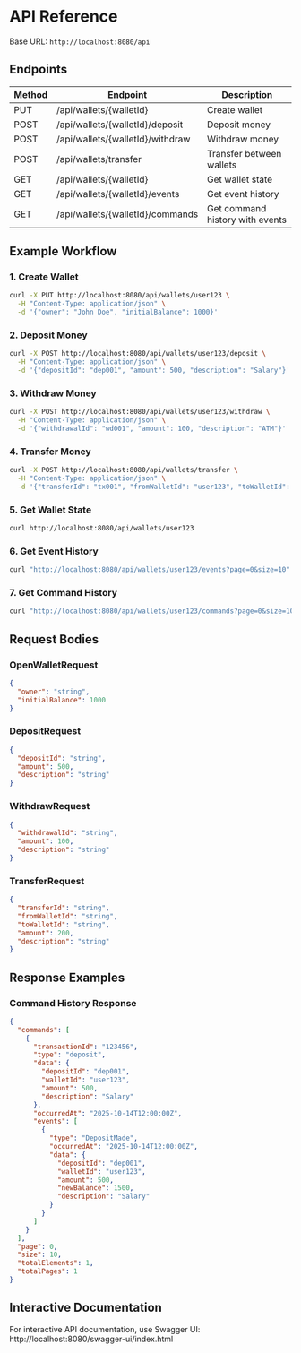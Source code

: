 # API Reference

Base URL: `http://localhost:8080/api`

## Endpoints

| Method | Endpoint | Description |
|--------|----------|-------------|
| PUT | /api/wallets/{walletId} | Create wallet |
| POST | /api/wallets/{walletId}/deposit | Deposit money |
| POST | /api/wallets/{walletId}/withdraw | Withdraw money |
| POST | /api/wallets/transfer | Transfer between wallets |
| GET | /api/wallets/{walletId} | Get wallet state |
| GET | /api/wallets/{walletId}/events | Get event history |
| GET | /api/wallets/{walletId}/commands | Get command history with events |

## Example Workflow

### 1. Create Wallet
```bash
curl -X PUT http://localhost:8080/api/wallets/user123 \
  -H "Content-Type: application/json" \
  -d '{"owner": "John Doe", "initialBalance": 1000}'
```

### 2. Deposit Money
```bash
curl -X POST http://localhost:8080/api/wallets/user123/deposit \
  -H "Content-Type: application/json" \
  -d '{"depositId": "dep001", "amount": 500, "description": "Salary"}'
```

### 3. Withdraw Money
```bash
curl -X POST http://localhost:8080/api/wallets/user123/withdraw \
  -H "Content-Type: application/json" \
  -d '{"withdrawalId": "wd001", "amount": 100, "description": "ATM"}'
```

### 4. Transfer Money
```bash
curl -X POST http://localhost:8080/api/wallets/transfer \
  -H "Content-Type: application/json" \
  -d '{"transferId": "tx001", "fromWalletId": "user123", "toWalletId": "user456", "amount": 200, "description": "Payment"}'
```

### 5. Get Wallet State
```bash
curl http://localhost:8080/api/wallets/user123
```

### 6. Get Event History
```bash
curl "http://localhost:8080/api/wallets/user123/events?page=0&size=10"
```

### 7. Get Command History
```bash
curl "http://localhost:8080/api/wallets/user123/commands?page=0&size=10"
```

## Request Bodies

### OpenWalletRequest
```json
{
  "owner": "string",
  "initialBalance": 1000
}
```

### DepositRequest
```json
{
  "depositId": "string",
  "amount": 500,
  "description": "string"
}
```

### WithdrawRequest
```json
{
  "withdrawalId": "string",
  "amount": 100,
  "description": "string"
}
```

### TransferRequest
```json
{
  "transferId": "string",
  "fromWalletId": "string",
  "toWalletId": "string",
  "amount": 200,
  "description": "string"
}
```

## Response Examples

### Command History Response
```json
{
  "commands": [
    {
      "transactionId": "123456",
      "type": "deposit",
      "data": {
        "depositId": "dep001",
        "walletId": "user123",
        "amount": 500,
        "description": "Salary"
      },
      "occurredAt": "2025-10-14T12:00:00Z",
      "events": [
        {
          "type": "DepositMade",
          "occurredAt": "2025-10-14T12:00:00Z",
          "data": {
            "depositId": "dep001",
            "walletId": "user123",
            "amount": 500,
            "newBalance": 1500,
            "description": "Salary"
          }
        }
      ]
    }
  ],
  "page": 0,
  "size": 10,
  "totalElements": 1,
  "totalPages": 1
}
```

## Interactive Documentation

For interactive API documentation, use Swagger UI: http://localhost:8080/swagger-ui/index.html